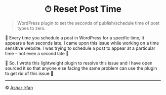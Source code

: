 <div align="center">
	<h1> ⏱ Reset Post Time </h1>
</div>

> WordPress plugin to set the seconds of publish/schedule time of post types to zero.

🐛 Every time you schedule a post in WordPress for a specific time, it appears a few seconds late. I came upon this issue while working on a time sensitive website. I was trying to schedule a post to appear at a particular time – not even a second late 🙈

🚀 So, I wrote this lightweight plugin to resolve this issue and I have open sourced it so that anyone else facing the same problem can use the plugin to get rid of this issue 💯

<hr />

&copy; [Ashar Irfan](https://asharirfan.com)
